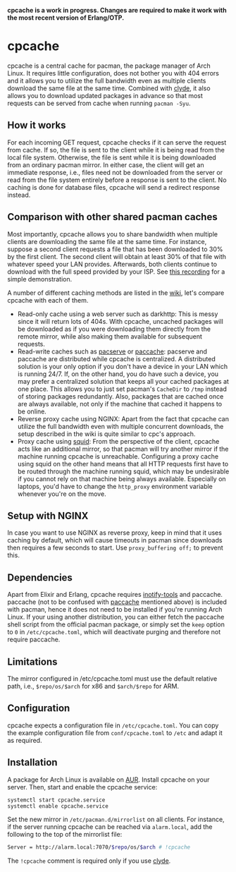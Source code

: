 __cpcache is a work in progress. Changes are required to make it work with the most recent version of Erlang/OTP.__

# cpcache

cpcache is a central cache for pacman, the package manager of Arch Linux. It requires little
configuration, does not bother you with 404 errors and it allows you to utilize the full bandwidth
even as multiple clients download the same file at the same time.
Combined with [clyde](https://github.com/nroi/clyde-server), it also allows you to download updated
packages in advance so that most requests can be served from cache when running `pacman -Syu`.


## How it works

For each incoming GET request, cpcache checks if it can serve the request from
cache. If so, the file is sent to the client while it is being read from the local
file system. Otherwise, the file is sent while it is being downloaded from an
ordinary pacman mirror.
In either case, the client will get an immediate response, i.e., files need not be
downloaded from the server or read from the file system entirely before a response is
sent to the client.
No caching is done for database files, cpcache will send a redirect response
instead.

## Comparison with other shared pacman caches
Most importantly, cpcache allows you to share bandwidth when multiple clients are downloading the same
file at the same time. For instance, suppose a second client requests a file that has been
downloaded to 30% by the first client. The second client will obtain at least 30% of that file with
whatever speed your LAN provides. Afterwards, both clients continue to download with the full speed
provided by your ISP. See
[this recording](https://up.helios.click/f/parallel-downloads.webm) for a simple demonstration.

A number of different caching methods are listed in the
[wiki](https://wiki.archlinux.org/index.php?title=Pacman/Tips_and_tricks&redirect=no#Network_shared_pacman_cache),
let's compare cpcache with each of them.
* Read-only cache using a web server such as darkhttp:
  This is messy since it will return lots of 404s. With cpcache, uncached packages will be downloaded as
  if you were downloading them directly from the remote mirror, while also making them available for
  subsequent requests.
* Read-write caches such as [pacserve](https://wiki.archlinux.org/index.php/Pacserve) or
  [paccache](https://github.com/eworm-de/paccache):
  pacserve and paccache are distributed while cpcache is centralized. A distributed solution is your
  only option if you don't have a device in your LAN which is running 24/7. If, on the other hand, you
  do have such a device, you may prefer a centralized solution that keeps all your cached packages
  at one place. This allows you to just set pacman's `CacheDir` to `/tmp` instead of storing
  packages redundantly. Also, packages that are cached once are always available, not only if the
  machine that cached it happens to be online.
* Reverse proxy cache using NGINX: Apart from the fact that cpcache can utilize the full bandwidth
  even with multiple concurrent downloads, the setup described in the wiki is quite similar to cpc's
  approach.
* Proxy cache using [squid](https://wiki.archlinux.org/index.php/Package_Proxy_Cache):
  From the perspective of the client, cpcache acts like an additional mirror, so that pacman will
  try another mirror if the machine running cpcache is unreachable. Configuring a proxy
  cache using squid on the other hand means that all HTTP requests first have to be routed through
  the machine running squid, which may be undesirable if you cannot rely on that machine being
  always available. Especially on laptops, you'd have to change the `http_proxy` environment
  variable whenever you're on the move.

## Setup with NGINX
In case you want to use NGINX as reverse proxy, keep in mind that it uses caching by default, which
will cause timeouts in pacman since downloads then requires a few seconds to start. Use
`proxy_buffering off;` to prevent this.

## Dependencies
Apart from Elixir and Erlang, cpcache requires
[inotify-tools](https://github.com/rvoicilas/inotify-tools) and paccache. paccache (not to be confused with
[paccache](https://github.com/eworm-de/paccache) mentioned above) is included with pacman, hence it
does not need to be installed if you're running Arch Linux. If your using another distribution, you
can either fetch the paccache shell script from the official pacman package, or simply set the
`keep` option to `0` in `/etc/cpcache.toml`, which will deactivate purging and therefore not require
paccache.

## Limitations
The mirror configured in /etc/cpcache.toml must use the default relative path, i.e., `$repo/os/$arch`
for x86 and `$arch/$repo` for ARM.

## Configuration

cpcache expects a configuration file in `/etc/cpcache.toml`. You can copy the example configuration file
from `conf/cpcache.toml` to `/etc` and adapt it as required.

## Installation
A package for Arch Linux is available on [AUR](https://aur.archlinux.org/packages/cpcache-git/).
Install cpcache on your server. Then, start and enable the cpcache service:
```
systemctl start cpcache.service
systemctl enable cpcache.service
```
Set the new mirror in `/etc/pacman.d/mirrorlist` on all clients. For instance, if the server running
cpcache can be reached via `alarm.local`, add the following to the top of the mirrorlist file:
```bash
Server = http://alarm.local:7070/$repo/os/$arch # !cpcache
```
The `!cpcache` comment is required only if you use [clyde](https://github.com/nroi/clyde-server).
